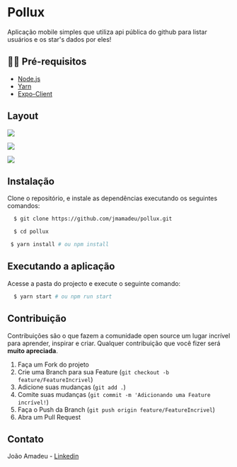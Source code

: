 # Pollux

 <p>Aplicação mobile simples que utiliza api pública do github para listar usuários e os star's dados por eles!</p>

## ✋🏻 Pré-requisitos

- [Node.js](https://nodejs.org/en/)
- [Yarn](https://yarnpkg.com/pt-BR/docs/install)
- [Expo-Client](https://yarnpkg.com/pt-BR/docs/install)

## Layout

<p>
<img src="./github/img1.png">
<p>

<p>
<img src="./github/img2.png">
<p>

<p>
<img src="./github/img3.png">
<p>

## Instalação

Clone o repositório, e instale as dependências executando os seguintes comandos:

```sh
  $ git clone https://github.com/jmamadeu/pollux.git
```

```sh
  $ cd pollux
```

```sh
 $ yarn install # ou npm install
```

## Executando a aplicação

Acesse a pasta do projecto e execute o seguinte comando:

```sh
  $ yarn start # ou npm run start
```

## Contribuição

Contribuições são o que fazem a comunidade open source um lugar incrível para aprender, inspirar e criar. Qualquer contribuição que você fizer será **muito apreciada**.

1. Faça um Fork do projeto
2. Crie uma Branch para sua Feature (`git checkout -b feature/FeatureIncrivel`)
3. Adicione suas mudanças (`git add .`)
4. Comite suas mudanças (`git commit -m 'Adicionando uma Feature incrível!`)
5. Faça o Push da Branch (`git push origin feature/FeatureIncrivel`)
6. Abra um Pull Request

<!-- LICENSE -->

## Contato

João Amadeu - [Linkedin](https://www.linkedin.com/in/jo%C3%A3o-amadeu-8812291a5/)
